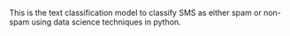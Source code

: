 This is the text classification model to classify SMS as either spam or non-spam using data science techniques in python.

